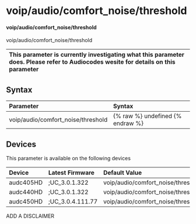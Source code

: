 ﻿---
description: voip/audio/comfort_noise/threshold
search: false
---

# voip/audio/comfort_noise/threshold

#### voip/audio/comfort_noise/threshold

voip/audio/comfort_noise/threshold


| This parameter is currently investigating what this parameter does. Please refer to Audiocodes wesite for details on this parameter | 
| :--- |

## Syntax
| Parameter | Syntax |
| :--- | :--- |
|voip/audio/comfort_noise/threshold | {% raw %} undefined {% endraw %}|

## Devices
This parameter is available on the following devices

| Device | Latest Firmware | Default Value |
|:---|:---|:---|
| audc405HD | ;UC_3.0.1.322 | voip/audio/comfort_noise/threshold=MINUS55DBM 
| audc440HD | ;UC_3.0.1.322 | voip/audio/comfort_noise/threshold=MINUS55DBM 
| audc450HD | ;UC_3.0.4.111.77 | voip/audio/comfort_noise/threshold=MINUS55DBM 

ADD A DISCLAIMER
